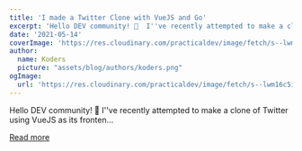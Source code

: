 ```yaml
---
title: 'I made a Twitter Clone with VueJS and Go'
excerpt: 'Hello DEV community! 👋  I''ve recently attempted to make a clone of Twitter using VueJS as its fronten...'
date: '2021-05-14'
coverImage: 'https://res.cloudinary.com/practicaldev/image/fetch/s--lwm16c5i--/c_imagga_scale,f_auto,fl_progressive,h_420,q_auto,w_1000/https://dev-to-uploads.s3.amazonaws.com/uploads/articles/tktkajubnstlkm2qqgnf.png'
author:
  name: Koders
  picture: "assets/blog/authors/koders.png"
ogImage:
  url: 'https://res.cloudinary.com/practicaldev/image/fetch/s--lwm16c5i--/c_imagga_scale,f_auto,fl_progressive,h_420,q_auto,w_1000/https://dev-to-uploads.s3.amazonaws.com/uploads/articles/tktkajubnstlkm2qqgnf.png'
---
```


Hello DEV community! 👋  I''ve recently attempted to make a clone of Twitter using VueJS as its fronten...

[Read more](https://dev.to/hotpotatoc/i-made-a-twitter-clone-with-vuejs-and-go-59jf)
